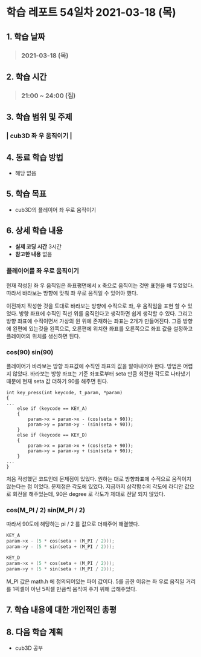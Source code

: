 # 학습 레포트 54일차 2021-03-18 (목)

## 1. 학습 날짜
> ### 2021-03-18 (목)

## 2. 학습 시간
> ### 21:00 ~ 24:00 (집)

## 3. 학습 범위 및 주제
### | cub3D 좌 우 움직이기 |

## 4. 동료 학습 방법
- 해당 없음

## 5. 학습 목표
- cub3D의 플레이어 좌 우로 움직이기

## 6. 상세 학습 내용
- **실제 코딩 시간** 3시간
- **참고한 내용** 없음

### 플레이어를 좌 우로 움직이기

현재 작성된 좌 우 움직임은 좌표평면에서 x 축으로 움직이는 것만 표현을 해 두었었다. 따라서 바라보는 방향에 맞춰 좌 우로 움직일 수 있어야 했다.

이전까지 작성한 것을 토대로 바라보는 방향에 수직으로 좌, 우 움직임을 표현 할 수 있었다. 방향 좌표에 수직인 직선 위를 움직인다고 생각하면 쉽게 생각할 수 있다. 그리고 방향 좌표에 수직이면서 가상의 원 위에 존재하는 좌표는 2개가 만들어진다. 그중 방향에 왼편에 있는것을 왼쪽으로, 오른편에 위치한 좌표를 오른쪽으로 좌표 값을 설정하고 플레이어의 위치를 생신하면 된다.

### cos(90) sin(90)
플레이어가 바라보는 방향 좌표값에 수직인 좌표의 값을 알아내어야 한다. 방법은 어렵지 않았다.
바라보는 방향 좌표는 기준 좌표로부터 seta 만큼 회전한 각도로 나타냈기 때문에 현재 seta 값 더하기 90를 해주면 된다.

```
int key_press(int keycode, t_param, *param)
{
...
    else if (keycode == KEY_A)
    {
        param->x = param->x - (cos(seta + 90));
        param->y = param->y - (sin(seta + 90));
    }
    else if (keycode == KEY_D)
    {
        param->x = param->x + (cos(seta + 90));
        param->y = param->y + (sin(seta + 90));
    }
...
}
```
처음 작성했던 코드인데 문제점이 있었다. 원하는 대로 방향좌표에 수직으로 움직이지 않는다는 점 이었다. 문제점은 각도에 있었다. 지금까지 삼각함수의 각도에 라디안 값으로 회전을 해주었는데, 90은 degree 로 각도가 제대로 전달 되지 않았다.

### cos(M_PI / 2) sin(M_PI / 2)
따라서 90도에 해당하는 pi / 2 를 값으로 더해주어 해결했다.
```c
KEY_A
param->x - (5 * cos(seta + (M_PI / 2)));
param->y - (5 * sin(seta + (M_PI / 2)));
```
```c
KEY_D
param->x + (5 * cos(seta + (M_PI / 2)));
param->y + (5 * sin(seta + (M_PI / 2)));
```
M_PI 값은 math.h 에 정의되어있는 파이 값이다. 5를 곱한 이유는 좌 우로 움직일 거리를 1픽셀이 아닌 5픽셀 만큼씩 움직여 주기 위해 곱해주었다.

## 7. 학습 내용에 대한 개인적인 총평

## 8. 다음 학습 계획
- cub3D 공부